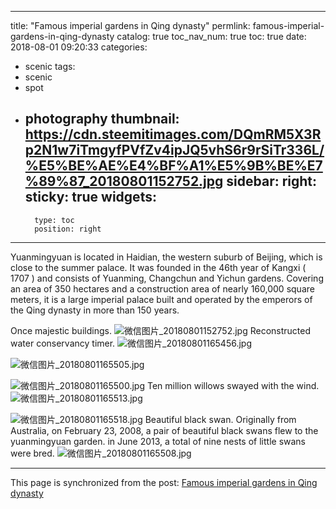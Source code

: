 
---
title: "Famous imperial gardens in Qing dynasty"
permlink: famous-imperial-gardens-in-qing-dynasty
catalog: true
toc_nav_num: true
toc: true
date: 2018-08-01 09:20:33
categories:
- scenic
tags:
- scenic
- spot
- photography
thumbnail: https://cdn.steemitimages.com/DQmRM5X3Rp2N1w7iTmgyfPVfZv4ipJQ5vhS6r9rSiTr336L/%E5%BE%AE%E4%BF%A1%E5%9B%BE%E7%89%87_20180801152752.jpg
sidebar:
    right:
        sticky: true
widgets:
    -
        type: toc
        position: right
---


Yuanmingyuan is located in Haidian, the western suburb of Beijing, which is close to the summer palace.  It was founded in the 46th year of Kangxi ( 1707 ) and consists of Yuanming, Changchun and Yichun gardens.  Covering an area of 350 hectares and a construction area of nearly 160,000 square meters, it is a large imperial palace built and operated by the emperors of the Qing dynasty in more than 150 years.


Once majestic buildings.
![微信图片_20180801152752.jpg](https://cdn.steemitimages.com/DQmRM5X3Rp2N1w7iTmgyfPVfZv4ipJQ5vhS6r9rSiTr336L/%E5%BE%AE%E4%BF%A1%E5%9B%BE%E7%89%87_20180801152752.jpg)
Reconstructed water conservancy timer.
![微信图片_20180801165456.jpg](https://cdn.steemitimages.com/DQmYLNNL9pvDBKYtcRKGJDpHkjpaqWTMbQgaRjnw3gAP6J9/%E5%BE%AE%E4%BF%A1%E5%9B%BE%E7%89%87_20180801165456.jpg)

![微信图片_20180801165505.jpg](https://cdn.steemitimages.com/DQmYBRxpG5zfbRVa3YdRHqSXmU15AsA3H5bW5UohfEX5eEx/%E5%BE%AE%E4%BF%A1%E5%9B%BE%E7%89%87_20180801165505.jpg)

![微信图片_20180801165500.jpg](https://cdn.steemitimages.com/DQmVmANFePQ3K4h3DGK9HBFbtnNWTvir4bCyQnU8bnBkqsk/%E5%BE%AE%E4%BF%A1%E5%9B%BE%E7%89%87_20180801165500.jpg)
Ten million willows swayed with the wind.
![微信图片_20180801165513.jpg](https://cdn.steemitimages.com/DQmaQ2kM2mY4u2f7BsZ22czDf6pYuRwSvpBnjmSKprs9fX1/%E5%BE%AE%E4%BF%A1%E5%9B%BE%E7%89%87_20180801165513.jpg)

![微信图片_20180801165518.jpg](https://cdn.steemitimages.com/DQmdPPQzvQw29VC3wQTfCEfSuBycw24DkBuG1ak9MGKpwfs/%E5%BE%AE%E4%BF%A1%E5%9B%BE%E7%89%87_20180801165518.jpg)
Beautiful black swan.  Originally from Australia, on February 23, 2008, a pair of beautiful black swans flew to the yuanmingyuan garden. in June 2013, a total of nine nests of little swans were bred.
![微信图片_20180801165508.jpg](https://cdn.steemitimages.com/DQmPcd1VtWMqqVUjdq1yxJCN7MsYWwBEadEf1f1azT3nYNq/%E5%BE%AE%E4%BF%A1%E5%9B%BE%E7%89%87_20180801165508.jpg)

- - -

This page is synchronized from the post: [Famous imperial gardens in Qing dynasty](https://steemit.com/@cherryzz/famous-imperial-gardens-in-qing-dynasty)
